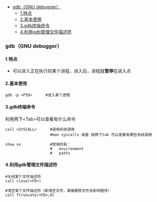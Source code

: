 
<!-- @import "[TOC]" {cmd="toc" depthFrom=1 depthTo=6 orderedList=false} -->
<!-- code_chunk_output -->

- [gdb（GNU debugger）](#gdbgnu-debugger)
  - [1.特点](#1特点)
  - [2.基本使用](#2基本使用)
  - [3.gdb终端命令](#3gdb终端命令)
  - [4.利用gdb管理文件描述符](#4利用gdb管理文件描述符)

<!-- /code_chunk_output -->

### gdb（GNU debugger）
#### 1.特点
* 可以进入正在执行的某个进程，进入后，进程就**暂停**在进入点

#### 2.基本使用
```shell
gdb -p <PID>      #进入某个进程
```

#### 3.gdb终端命令
利用两下\<Tab>可以查看有什么命令
```shell
call <SYSCALL>      #调用系统调用
                    #man syscalls 或者 按两下tab 可以查看有哪些系统调用

show xx             #常用的有：
                    #   environment
                    #   paths
```
#### 4.利用gdb管理文件描述符
```shell
#关闭某个文件描述符
call close(<FD>)

#清空某个文件描述符（即清空文件，直接删除文件会影响程序）
call ftruncate(<FD>,0)
```
